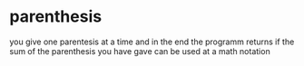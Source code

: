 # parenthesis
you give one parentesis at a time and in the end the programm returns if the sum of the parenthesis you have gave can be used at a math notation
